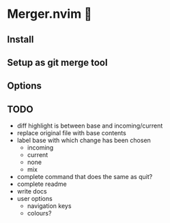 # Merger.nvim 🧩

## Install

## Setup as git merge tool

## Options

## TODO
- diff highlight is between base and incoming/current
- replace original file with base contents
- label base with which change has been chosen
    - incoming
    - current
    - none
    - mix
- complete command that does the same as quit?
- complete readme
- write docs
- user options
    - navigation keys
    - colours?

